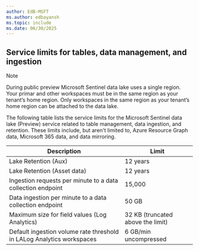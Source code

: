 ```yaml
---
author: EdB-MSFT
ms.author: edbayansh
ms.topic: include
ms.date: 06/30/2025
---
```


## Service limits for tables, data management, and ingestion

> [!NOTE] 
> During public preview Microsoft Sentinel data lake uses a single region. Your primar and other workspaces must be in the same region as your tenant’s home region. Only workspaces in the same region as your tenant’s home region can be attached to the data lake.

The following table lists the service limits for the Microsoft Sentinel data lake (Preview) service related to table management, data ingestion, and retention. These limits include, but aren't limited to, Azure Resource Graph data, Microsoft 365 data, and data mirroring.

| Description                                         | Limit                        | 
|-----------------------------------------------------|------------------------------|
| Lake Retention (Aux)                                | 12 years                     | 
| Lake Retention (Asset data)                         | 12 years                     | 
| Ingestion requests per minute to a data collection endpoint | 15,000               |
| Data ingestion per minute to a data collection endpoint    | 50 GB                 |
| Maximum size for field values (Log Analytics)                  | 32 KB (truncated above the limit) | 
| Default ingestion volume rate threshold in LALog Analytics workspaces   | 6 GB/min uncompressed |

